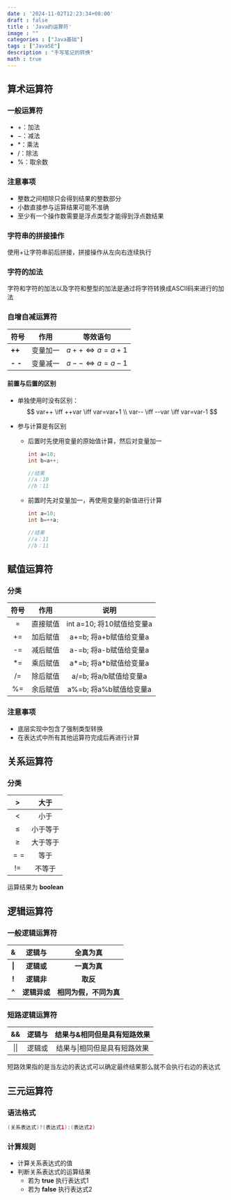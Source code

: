 ```yaml
---
date : '2024-11-02T12:23:34+08:00'
draft : false
title : 'Java的运算符'
image : ""
categories : ["Java基础"]
tags : ["JavaSE"]
description : "手写笔记的转换"
math : true
---
```


## 算术运算符

### 一般运算符

- $+$：加法
- $-$：减法
- $*$：乘法
- $/$：除法
- %：取余数

### 注意事项

- 整数之间相除只会得到结果的整数部分
- 小数直接参与运算结果可能不准确
- 至少有一个操作数需要是浮点类型才能得到浮点数结果

### 字符串的拼接操作

使用$+$让字符串前后拼接，拼接操作从左向右连续执行

### 字符的加法

字符和字符的加法以及字符和整型的加法是通过将字符转换成ASCII码来进行的加法

### 自增自减运算符

| 符号    | 作用     | 等效语句          |
| ------- | -------- | ----------------- |
| **++**  | 变量加一 | $a++ \iff a=a+1$  |
| **- -** | 变量减一 | $a- - \iff a=a-1$ |

#### 前置与后置的区别

- 单独使用时没有区别：
  $$
  var++ \iff ++var \iff var=var+1
  \\
  var-- \iff --var \iff var=var-1
  $$

- 参与计算是有区别

  - 后置时先使用变量的原始值计算，然后对变量加一

    ```java
    int a=10;
    int b=a++;
    
    //结果
    //a：10
    //b：11
    ```

  - 前置时先对变量加一，再使用变量的新值进行计算

    ```java
    int a=10;
    int b=++a;
    
    //结果
    //a：11
    //b：11
    ```

    

## 赋值运算符

### 分类

| 符号 |   作用   |           说明            |
| :--: | :------: | :-----------------------: |
|  =   | 直接赋值 | int a=10; 将10赋值给变量a |
|  +=  | 加后赋值 |  a+=b; 将a+b赋值给变量a   |
|  -=  | 减后赋值 |  a-=b; 将a-b赋值给变量a   |
|  *=  | 乘后赋值 |  a\*=b; 将a*b赋值给变量a  |
|  /=  | 除后赋值 |  a/=b; 将a/b赋值给变量a   |
|  %=  | 余后赋值 |  a%=b; 将a%b赋值给变量a   |

### 注意事项

- 底层实现中包含了强制类型转换
- 在表达式中所有其他运算符完成后再进行计算

## 关系运算符

### 分类

|  $>$   |   大于   |
| :----: | :------: |
|  $<$   |   小于   |
| $\leq$ | 小于等于 |
| $\geq$ | 大于等于 |
|  $==$  |   等于   |
|  $!=$  |  不等于  |

运算结果为 **boolean**

## 逻辑运算符

### 一般逻辑运算符

|   &    |    逻辑与    |        全真为真        |
| :----: | :----------: | :--------------------: |
| **\|** |  **逻辑或**  |      **一真为真**      |
| **!**  |  **逻辑非**  |        **取反**        |
| **^**  | **逻辑异或** | **相同为假，不同为真** |

### 短路逻辑运算符

|  &&  | 逻辑与 | 结果与&相同但是具有短路效果  |
| :--: | :----: | :--------------------------: |
| \|\| | 逻辑或 | 结果与\|相同但是具有短路效果 |

短路效果指的是当左边的表达式可以确定最终结果那么就不会执行右边的表达式

## 三元运算符

### 语法格式

```java
(关系表达式)?(表达式1):(表达式2)
```

### 计算规则

- 计算关系表达式的值
- 判断关系表达式的运算结果
  - 若为 **true** 执行表达式1
  - 若为 **false** 执行表达式2